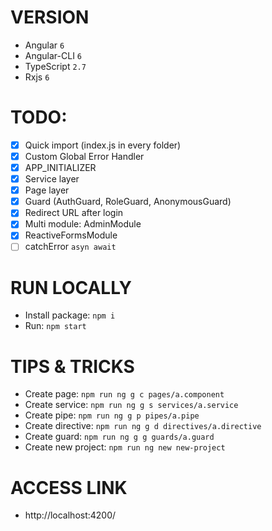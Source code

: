 # VERSION

- Angular `6`
- Angular-CLI `6`
- TypeScript `2.7`
- Rxjs `6`

# TODO:

- [x] Quick import (index.js in every folder)
- [x] Custom Global Error Handler
- [x] APP_INITIALIZER
- [x] Service layer
- [x] Page layer
- [x] Guard (AuthGuard, RoleGuard, AnonymousGuard)
- [x] Redirect URL after login
- [x] Multi module: AdminModule
- [x] ReactiveFormsModule
- [ ] catchError `asyn await`

# RUN LOCALLY

- Install package: `npm i`
- Run: `npm start`

# TIPS & TRICKS

- Create page: `npm run ng g c pages/a.component`
- Create service: `npm run ng g s services/a.service`
- Create pipe: `npm run ng g p pipes/a.pipe`
- Create directive: `npm run ng g d directives/a.directive`
- Create guard: `npm run ng g g guards/a.guard`
- Create new project: `npm run ng new new-project`

# ACCESS LINK

- http://localhost:4200/

